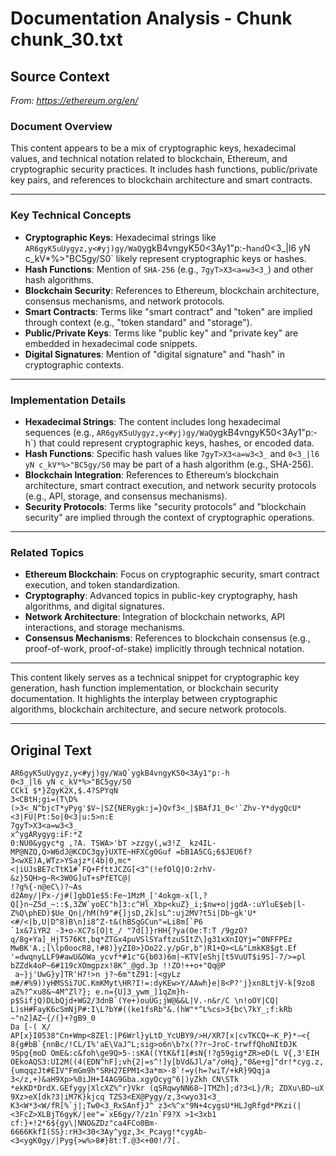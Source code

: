 # Documentation Analysis - Chunk chunk_30.txt

## Source Context
*From: https://ethereum.org/en/*

### Document Overview  
This content appears to be a mix of cryptographic keys, hexadecimal values, and technical notation related to blockchain, Ethereum, and cryptographic security practices. It includes hash functions, public/private key pairs, and references to blockchain architecture and smart contracts.

---

### Key Technical Concepts  
- **Cryptographic Keys**: Hexadecimal strings like `AR6gyK5uUygyz,y<#yj)gy/WaQ`ygkB4vngyK50<3Ay1"p:-h` and `0<3_|l6 yN c_kV*%>"BC5gy/S0` likely represent cryptographic keys or hashes.  
- **Hash Functions**: Mention of `SHA-256` (e.g., `7gyT>X3<a=w3<3_`) and other hash algorithms.  
- **Blockchain Security**: References to Ethereum, blockchain architecture, consensus mechanisms, and network protocols.  
- **Smart Contracts**: Terms like "smart contract" and "token" are implied through context (e.g., "token standard" and "storage").  
- **Public/Private Keys**: Terms like "public key" and "private key" are embedded in hexadecimal code snippets.  
- **Digital Signatures**: Mention of "digital signature" and "hash" in cryptographic contexts.  

---

### Implementation Details  
- **Hexadecimal Strings**: The content includes long hexadecimal sequences (e.g., `AR6gyK5uUygyz,y<#yj)gy/WaQ`ygkB4vngyK50<3Ay1"p:-h`) that could represent cryptographic keys, hashes, or encoded data.  
- **Hash Functions**: Specific hash values like `7gyT>X3<a=w3<3_` and `0<3_|l6 yN c_kV*%>"BC5gy/S0` may be part of a hash algorithm (e.g., SHA-256).  
- **Blockchain Integration**: References to Ethereum’s blockchain architecture, smart contract execution, and network security protocols (e.g., API, storage, and consensus mechanisms).  
- **Security Protocols**: Terms like "security protocols" and "blockchain security" are implied through the context of cryptographic operations.  

---

### Related Topics  
- **Ethereum Blockchain**: Focus on cryptographic security, smart contract execution, and token standardization.  
- **Cryptography**: Advanced topics in public-key cryptography, hash algorithms, and digital signatures.  
- **Network Architecture**: Integration of blockchain networks, API interactions, and storage mechanisms.  
- **Consensus Mechanisms**: References to blockchain consensus (e.g., proof-of-work, proof-of-stake) implicitly through technical notation.  

--- 

This content likely serves as a technical snippet for cryptographic key generation, hash function implementation, or blockchain security documentation. It highlights the interplay between cryptographic algorithms, blockchain architecture, and secure network protocols.

---

## Original Text
```
AR6gyK5uUygyz,y<#yj)gy/WaQ`ygkB4vngyK50<3Ay1"p:-h
0<3_|l6 yN c_kV*%>"BC5gy/S0
CCk1 $*}ZgyK2X,$.4?SPYqN
3<CBtH;gi=(T\D%(>3<_N^bjcT*yPyg'$V~|SZ{NERygk:j=}Qvf3<_|$BAfJ1_0<'`Zhv-Y*dygQcU*<3|FU|Pt:5o|0<3|u:5>n:E
7gyT>X3<a=w3<3_
x^ygARygyg:iF:*Z
0:NU0&ygyc*g ,?A. TSWA>'bT >zzgy(,w3!Z_ kz4IL-MP@NZQ,Q>W6dJ@KCDC3gy}UXTE~HFXCg0Guf =bB1A5CG;6$JEU6f?3<wXE)A,WTz>YSajz*(4b|0,mc*<|iUJsBE7cTtK1#`FQ+FfttJCZG[<3^(!efOlQ|O:2rhV-
&z}5QH>g~R<3W0G]uT+sPfETC@|
!?g%{-n@eC\)?~As
d2Amy/|Px-/j#(]gbD1e$5:Fe~1MzM_['4okgm-x[l,?Q[}n~Z5d_~::$,3ZW`yoEC"h]3:c^Hl_Xbp<kuZ}_i;$nw+o|jgdA-:uYluE$eb|l-Z%Q\phED)$Ue_Qn|/hM(h9"#{]jsD,2k]sL^:uj2MV?t5i|Db~gk'U*<#/<|b,U|D^8)B\n]i8^Z-t&(hBSgGCun"=Li8m[`P6
`1x&7iYR2 -3+o-XC7s[O|t_/ "7d[]}rHH{?ya(Oe:T:T /9gzO?q/8g+Ya]_HjT576Kt,bq*ZTGx4puVSlSYaftzuSItZ\]g31xXnIQYj=^0NFFPEz
MwBK'A.;[\lp0oocR8,!#8)}yZI0>}Oo22.y/pGr,b")R1+Q><L&"LmkK8$gt.Ef '=dwqnyLLF9#awU&OWa_ycvf*#1c"G{b03)6m|~KTV[eShj[t5VuUT$i9S]-7/>=pl bZZdk4oP~6#119cXOmgpzx!8K^_@gd.3p !!ZO!++o+"Qq@P
 a~}j'UwG}y]TR'H7!>n j?~6m"tZ91:|<gyLz
m#/#%9))yHMSSi7UC.KmKMyt\HR?I!=:dyKEw>Y/AAwh}e|8<P?'j}xn8LtjV-k[9zo8
aZ%?^xu8&~4M^Zl?}; e.n={U]3_ywm_]1qZm}h-p$SifjQ)DLbQjd+WG2/3dnB`(Ye+)ouUG;jW@&&L|V.-n&r/C \n!oOY|CQ| L)sH#FayK6cSmNjP#:I\L?bY#((ke1fsRb"&.(hW"*^L%cs>3{bc\7kY_;f:kRb ~"n2]AZ~{/(}+?gB9_0
Da [-( X/ AP[x}I0538"Cn+Wmp<8ZEl:|P6Wrl}yLtD_YcUBY9/>H/XR7[x|cvTKCQ+~K_P}*~<{ 8{g#bB`{nnBc/!CL/I%'aE\VaJ^L;sig>o6n\b?x(??r~JroC-trwffQhoNItDJK 9Spg{moD OmE&:c&foh\ge9Q>5-:sKA((YtK&f1[#sN{!?g59gig*ZR>eD(L V{,3'EIH OEkoAQS3:UI2M((4(EDN^hF];vh{2|=s^!]y[bVd&Jl/a"/oHq},"0&e+g]"dr!*cyg.z,{umqqzJt#EIV"FmGm9h"SRH27EPM1<3a*m>-8`!=y(h=?wiT/+kR}9Qqja 3</z,+)&aH9Xp>%0iJH+I4AG9Gba.xgyOcyg^6|)yZkh CN\STk *ekKD*DrdX.GEfygy|XlcXZ%^r}Vkr (qSRqwyNN68~]TMZh];d?3<L}/R; ZDXu\BD~uX
9Xz>eX[dk?3|iM7K}kjcq TZS3<EX@Pygy/z,3<wyo31<3_
K3<W*3<W/fR[%`j|;Tw0<3_RxSAnf}J^ z3<%^x"9N+4cygsU*HLJgRfgd*PKzi(|<3FcZ>XLBjT6gyK/|ee"=`xE6gy/?/z1n`F9?X >1<3xb1 cf:}+!2*6${gy\|NNO&ZDz"ca4FCo0Bm-6666KkfI(SS}:rH3<30<3Ay^ygz,3<_Pcayg!*cygAb-<3<ygK0gy/|Pyg{>w%>8#}8t:T.@3<+00!/7[.
```